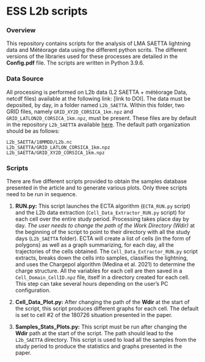 # ESS L2b scripts 

### Overview

This repository contains scripts for the analysis of LMA SAETTA lightning data and Météorage data using the different python scrits. The different versions of the libraries used for these processes are detailed in the **Config.pdf** file. The scripts are written in Python 3.9.6.

### Data Source

All processing is performed on L2b data (L2 SAETTA + météorage Data, netcdf files) available at the following link: [link to DOI]. The data must be deposited, by day, in a folder named `L2b_SAETTA`. Within this folder, two GRID files, namely `GRID_XY2D_CORSICA_1km.npz` and `GRID_LATLON2D_CORSICA_1km.npz`, must be present. These files are by default in the repository `L2b_SAETTA` available [here](repository_link). The default path organization should be as follows:

```
L2b_SAETTA/18MMDD/L2b.nc
L2b_SAETTA/GRID_LATLON_CORSICA_1km.npz
L2b_SAETTA/GRID_XY2D_CORSICA_1km.npz
```

### Scripts

There are five different scripts provided to obtain the samples database presented in the article and to generate various plots. Only three scripts need to be run in sequence.

1. **RUN.py:** This script launches the ECTA algorithm (`ECTA_RUN.py` script) and the L2b data extraction (`Cell_Data_Extractor_RUN.py` script) for each cell over the entire study period. Processing takes place day by day. *The user needs to change the path of the Work Directory (Wdir)* at the beginning of the script to point to their directory with all the study days (`L2b_SAETTA` folder). ECTA will create a list of cells (in the form of polygons) as well as a graph summarizing, for each day, all the trajectories of the cells obtained. The `Cell_Data_Extractor_RUN.py` script extracts, breaks down the cells into samples, classifies the lightning, and uses the Chargepol algorithm (Medina et al. 2021) to determine the charge structure. All the variables for each cell are then saved in a `Cell_Domain_CellID.npz` file, itself in a directory created for each cell. This step can take several hours depending on the user’s PC configuration.

2. **Cell_Data_Plot.py:** After changing the path of the **Wdir** at the start of the script, this script produces different graphs for each cell. The default is set to cell #2 of the 180726 situation presented in the paper.

3. **Samples_Stats_Plots.py:** This script must be run after changing the **Wdir** path at the start of the script. The path should lead to the `L2b_SAETTA` directory. This script is used to load all the samples from the study period to produce the statistics and graphs presented in the paper.
